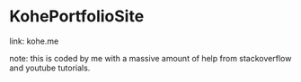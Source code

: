 # KohePortfolioSite

link: kohe.me

note: this is coded by me with a massive amount of help from stackoverflow and youtube tutorials.
